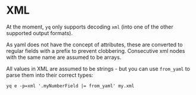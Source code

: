 # XML

At the moment, `yq` only supports decoding `xml` (into one of the other supported output formats).

As yaml does not have the concept of attributes, these are converted to regular fields with a prefix to prevent clobbering. Consecutive xml nodes with the same name are assumed to be arrays.

All values in XML are assumed to be strings - but you can use `from_yaml` to parse them into their correct types:


```
yq e -p=xml '.myNumberField |= from_yaml' my.xml
```
